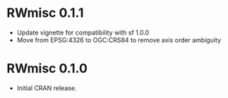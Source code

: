 # RWmisc 0.1.1

- Update vignette for compatibility with sf 1.0.0
- Move from EPSG:4326 to OGC:CRS84 to remove axis order ambiguity

# RWmisc 0.1.0

- Initial CRAN release. 

